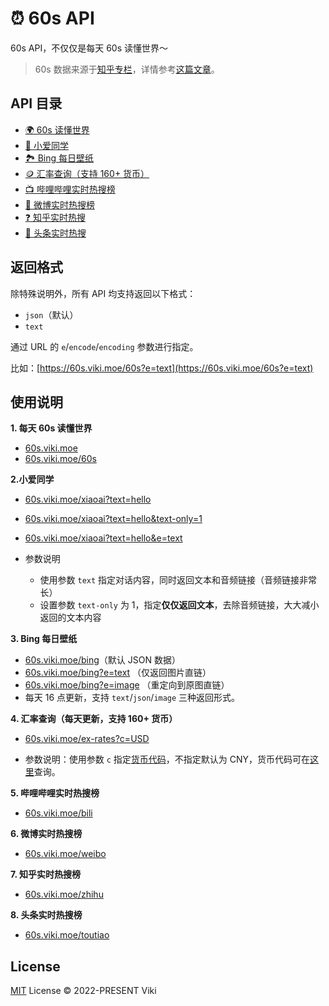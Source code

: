 # ⏰ 60s API

60s API，不仅仅是每天 60s 读懂世界～

> 60s 数据来源于[知乎专栏](https://www.zhihu.com/column/c_1261258401923026944)，详情参考[这篇文章](https://xlog.viki.moe/60s)。

## API 目录

- [🌍 60s 读懂世界](https://60s.viki.moe/60s)
- [🤖️ 小爱同学](https://60s.viki.moe/xiaoai)
- [🏞️ Bing 每日壁纸](https://60s.viki.moe/bing)
- [🪙 汇率查询（支持 160+ 货币）](https://60s.viki.moe/ex-rates?c=USD)
- [📺 哔哩哔哩实时热搜榜](https://60s.viki.moe/bili)
- [🦊 微博实时热搜榜](https://60s.viki.moe/weibo)
- [❓ 知乎实时热搜](https://60s.viki.moe/zhihu)
- [📰 头条实时热搜](https://60s.viki.moe/toutiao)

## 返回格式

除特殊说明外，所有 API 均支持返回以下格式：

- `json`（默认）
- `text`

通过 URL 的 `e`/`encode`/`encoding` 参数进行指定。

比如：[https://60s.viki.moe/60s?e=text](https://60s.viki.moe/60s?e=text)

## 使用说明

**1. 每天 60s 读懂世界**

- [60s.viki.moe](https://60s.viki.moe)
- [60s.viki.moe/60s](https://60s.viki.moe/60s)

**2.小爱同学**

- [60s.viki.moe/xiaoai?text=hello](https://60s.viki.moe/xiaoai?text=hello)
- [60s.viki.moe/xiaoai?text=hello&text-only=1](https://60s.viki.moe/xiaoai?text=hello&text-only=1)
- [60s.viki.moe/xiaoai?text=hello&e=text](https://60s.viki.moe/xiaoai?text=hello&e=text)

- 参数说明
  - 使用参数 `text` 指定对话内容，同时返回文本和音频链接（音频链接非常长）
  - 设置参数 `text-only` 为 1，指定**仅仅返回文本**，去除音频链接，大大减小返回的文本内容

**3. Bing 每日壁纸**

- [60s.viki.moe/bing](https://60s.viki.moe/bing)（默认 JSON 数据）
- [60s.viki.moe/bing?e=text](https://60s.viki.moe/bing?e=text) （仅返回图片直链）
- [60s.viki.moe/bing?e=image](https://60s.viki.moe/bing?e=image) （重定向到原图直链）
- 每天 16 点更新，支持 `text`/`json`/`image` 三种返回形式。

**4. 汇率查询（每天更新，支持 160+ 货币）**

- [60s.viki.moe/ex-rates?c=USD](https://60s.viki.moe/ex-rates?c=USD)

- 参数说明：使用参数 `c` 指定[货币代码](https://coinyep.com/zh/currencies)，不指定默认为 CNY，货币代码可在[这里](https://coinyep.com/zh/currencies)查询。

**5. 哔哩哔哩实时热搜榜**

- [60s.viki.moe/bili](https://60s.viki.moe/bili)

**6. 微博实时热搜榜**

- [60s.viki.moe/weibo](https://60s.viki.moe/weibo)

**7. 知乎实时热搜榜**

- [60s.viki.moe/zhihu](https://60s.viki.moe/zhihu)

**8. 头条实时热搜榜**

- [60s.viki.moe/toutiao](https://60s.viki.moe/toutiao)

## License

[MIT](LICENSE) License © 2022-PRESENT Viki
